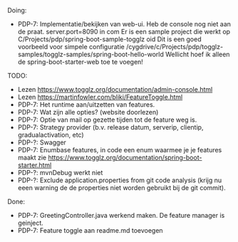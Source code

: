 Doing:
- PDP-7: Implementatie/bekijken van web-ui. Heb de console nog niet aan de praat. server.port=8090 in com
Er is een sample project die werkt op C/Projects/pdp/spring-boot-sample-togglz oid
Dit is een goed voorbeeld voor simpele configuratie /cygdrive/c/Projects/pdp/togglz-samples/togglz-samples/spring-boot-hello-world
Wellicht hoef ik alleen de spring-boot-starter-web toe te voegen!


TODO:
- Lezen https://www.togglz.org/documentation/admin-console.html 
- Lezen https://martinfowler.com/bliki/FeatureToggle.html 
- PDP-7: Het runtime aan/uitzetten van features.
- PDP-7: Wat zijn alle opties?  (website doorlezen)
- PDP-7: Optie van mail op gezette tijden tot de feature weg is. 
- PDP-7: Strategy provider (b.v. release datum, serverip, clientip, gradualactivation, etc)
- PDP-?: Swagger
- PDP-7: Enumbase features, in code een enum waarmee je je features maakt zie https://www.togglz.org/documentation/spring-boot-starter.html
- PDP-?: mvnDebug werkt niet
- PDP-?: Exclude application.properties from git code analysis (krijg nu eeen warning de de properties niet worden gebruikt bij de git commit).
                                                   
Done:
- PDP-7: GreetingController.java werkend maken. De feature manager is geinject. 
- PDP-7: Feature toggle aan readme.md toevoegen

 